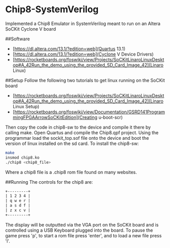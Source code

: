 # Chip8-SystemVerilog
Implemented a Chip8 Emulator in SystemVerilog meant to run on an Altera SoCKit Cyclone V board

##Software
- [https://dl.altera.com/13.1/?edition=web](Quartus 13.1)
- [https://dl.altera.com/13.1/?edition=web](Cyclone V Device Drivers)
- [https://rocketboards.org/foswiki/view/Projects/SoCKitLinaroLinuxDesktop#A_42Run_the_demo_using_the_provided_SD_Card_Image_42](Linaro Linux)

##Setup
Follow the following two tutorials to get linux running on the SoCKit board
- [https://rocketboards.org/foswiki/view/Projects/SoCKitLinaroLinuxDesktop#A_42Run_the_demo_using_the_provided_SD_Card_Image_42](Linaro Linux Setup)
- [https://rocketboards.org/foswiki/view/Documentation/GSRD141ProgrammingFPGAArrowSoCKitEdition](Creating u-boot-scr)

Then copy the code in chip8-sw to the device and compile it there by calling make. Open Quartus and compile the Chip8.qpf project. Using the programmar load the sockit_top.sof file onto the device and boot the version of linux installed on the sd card. To install the chip8-sw:
```bash
make
insmod chip8.ko
./chip8 <chip8_file>
```
Where a chip8 file is a .chip8 rom file found on many websites. 

##Running
The controls for the chip8 are:
```txt
+---------+
| 1 2 3 4 |
| q w e r |
| a s d f |
| z x c v |
+---------+
```
The display will be outputted via the VGA port on the SoCKit board and is controlled using a USB Keyboard plugged into the board. To pause the game press 'p', to start a rom file press 'enter', and to load a new file press 'l'. 
